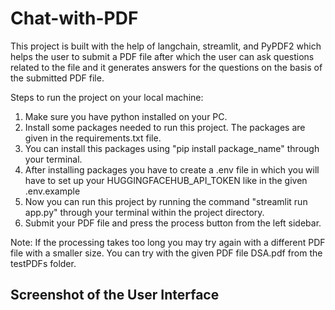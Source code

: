 # Chat-with-PDF
This project is built with the help of langchain, streamlit, and PyPDF2 which helps the user to submit a PDF file
after which the user can ask questions related to the file and it generates answers for the questions on the basis of the submitted PDF file.

Steps to run the project on your local machine:

1. Make sure you have python installed on your PC.
2. Install some packages needed to run this project. The packages are given in the requirements.txt file.
3. You can install this packages using "pip install package_name" through your terminal.
4. After installing packages you have to create a .env file in which you will have to set up your HUGGINGFACEHUB_API_TOKEN like in the given .env.example
5. Now you can run this project by running the command "streamlit run app.py" through your terminal within the project directory.
6. Submit your PDF file and press the process button from the left sidebar.

Note: If the processing takes too long you may try again with a different PDF file with a smaller size. You can try with the given PDF file DSA.pdf from the testPDFs folder.

## Screenshot of the User Interface
